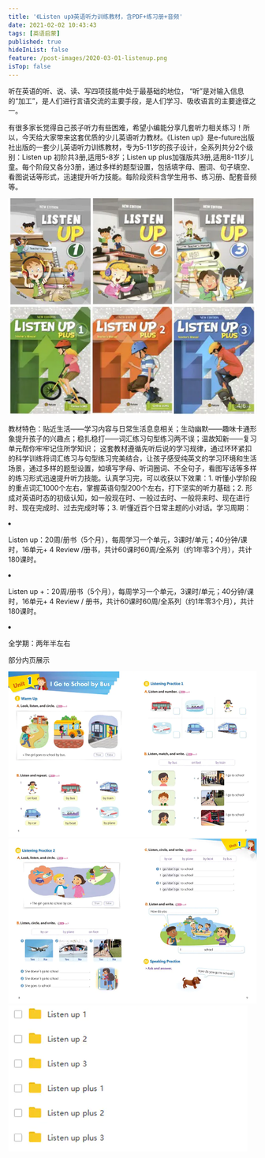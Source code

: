 ```yaml
---
title: '《Listen up》英语听力训练教材，含PDF+练习册+音频'
date: 2021-02-02 10:43:43
tags: [英语启蒙]
published: true
hideInList: false
feature: /post-images/2020-03-01-listenup.png
isTop: false
---
```


<p>
	听在英语的听、说、读、写四项技能中处于最基础的地位， “听”是对输入信息的“加工”，是人们进行言语交流的主要手段，是人们学习、吸收语言的主要途径之一。
</p>
<p>
	有很多家长觉得自己孩子听力有些困难，希望小编能分享几套听力相关练习！所以，今天给大家带来这套优质的少儿英语听力教材。《Listen up》是e-future出版社出版的一套少儿英语听力训练教材，专为5-11岁的孩子设计，全系列共分2个级别：Listen up 初阶共3册,适用5-8岁；Listen up plus加强版共3册,适用8-11岁儿童。每个阶段又各分3册，通过多样的题型设置，包括填字母、圈词、句子填空、看图说话等形式，迅速提升听力技能。每阶段资料含学生用书、练习册、配套音频等。
</p>
<div>
	<img src="/images/33280-8e94ad8df00ac4a1.png" width="null" height="null" style="width:auto;height:auto;" /><br />
	<div>
	</div>
</div>
<p>
	教材特色：贴近生活——学习内容与日常生活息息相关；生动幽默——趣味卡通形象提升孩子的兴趣点；稳扎稳打——词汇练习句型练习两不误；温故知新——复习单元帮你牢牢记住所学知识；&nbsp;这套教材遵循先听后说的学习规律，通过环环紧扣的科学训练将词汇练习与句型练习完美结合，让孩子感受纯英文的学习环境和生活场景，通过多样的题型设置，如填写字母、听词圈词、不全句子，看图写话等多样的练习形式迅速提升听力技能。认真学习完，可以收获以下效果：1. 听懂小学阶段的重点词汇1000个左右，掌握英语句型200个左右，打下坚实的听力基础；2. 形成对英语时态的初级认知，如一般现在时、一般过去时、一般将来时、现在进行时、现在完成时、过去完成时等；3. 听懂近百个日常主题的小对话。学习周期：
</p>
<li>
	<p>
		Listen up：20周/册书（5个月），每周学习一个单元，3课时/单元；40分钟/课时，16单元+ 4 Review /册书，共计60课时60周/全系列（约1年零3个月），共计180课时。&nbsp;&nbsp;
	</p>
</li>
<li>
	<p>
		Listen up +：20周/册书（5个月），每周学习一个单元，3课时/单元；40分钟/课时，16单元+ 4 Review / 册书，共计60课时60周/全系列（约1年零3个月），共计180课时。
	</p>
</li>
<li>
	<p>
		全学期：两年半左右
	</p>
</li>
<p>
	部分内页展示
</p>
<div>
	<img src="/images/33280-a57533495fdc78dd.png" width="null" height="null" style="width:auto;height:auto;" /><br />
	<div>
	</div>
</div>
<div>
	<img src="/images/33280-5aa9a0c5eadf2102.png" width="null" height="null" style="width:auto;height:auto;" /><br />
	<div>
	</div>
</div>
<div>
	<img src="/images/33280-4bc9d616ea9540c6.png" width="null" height="null" style="width:auto;height:auto;" /><br />
	<div>
	</div>
</div>





